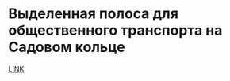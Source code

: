 # Выделенная полоса для общественного транспорта на Садовом кольце



[LINK](https://varlamov.ru/1268417.html)